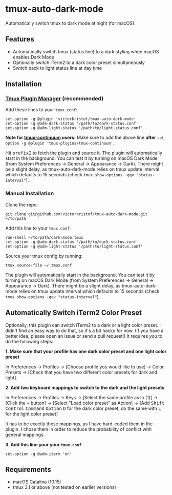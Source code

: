 # tmux-auto-dark-mode

Automatically switch tmux to dark mode at night (for macOS).

## Features

- Automatically switch tmux (status line) to a dark styling when macOS enables Dark Mode
- Optionally switch iTerm2 to a dark color preset simultaneously
- Switch back to light status line at day time

## Installation

### [Tmux Plugin Manager](https://github.com/tmux-plugins/tpm) (recommended)

Add these lines to your `tmux.conf`:
```
set-option -g @plugin 'victorkristof/tmux-auto-dark-mode'
set-option -g @adm-dark-status '/path/to/dark-status.conf'
set-option -g @adm-light-status '/path/to/light-status.conf'
```

**Note for [tmux-continuum](https://github.com/tmux-plugins/tmux-continuum) users:** Make sure to add the above line **after** `set-option -g @plugin 'tmux-plugins/tmux-continuum'`.

Hit <kbd>prefix</kbd><kbd>I</kbd> to fetch the plugin and source it.
The plugin will automatically start in the background.
You can test it by turning on macOS Dark Mode (from System Preferences -> General -> Appearance -> Dark).
There might be a slight delay, as tmux-auto-dark-mode relies on tmux update interval which defaults to 15 seconds (check `tmux show-options -gqv "status-interval"`).

### Manual Installation

Clone the repo:
```
git clone git@github.com:victorkristof/tmux-auto-dark-mode.git ~/to/path
```

Add this line to your `tmux.conf`:
```
run-shell ~/to/path/dark-mode.tmux
set-option -g @adm-dark-status '/path/to/dark-status.conf'
set-option -g @adm-light-status '/path/to/light-status.conf'
```

Source your tmux config by running:
```
tmux source-file ~/.tmux.conf
```

The plugin will automatically start in the background.
You can test it by turning on macOS Dark Mode (from System Preferences -> General -> Appearance -> Dark).
There might be a slight delay, as tmux-auto-dark-mode relies on tmux update interval which defaults to 15 seconds (check `tmux show-options -gqv "status-interval"`).

## Automatically Switch iTerm2 Color Preset

Optionally, this plugin can switch iTerm2 to a dark or a light color preset.
I didn't find an easy way to do that, so it's a bit hacky for now.
(If you have a better idea, please open an issue or send a pull request!)
It requires *you* to do the following steps:

**1. Make sure that your profile has one dark color preset and one light color preset**

In Preferences -> Profiles -> [Choose profile you would like to use] -> Color Presets -> [Check that you have two different color presets for dark and light].

**2. Add two keyboard mappings to switch to the dark and the light presets**

In Preferences -> Profiles -> Keys -> [Select the same profile as in (1)] -> [Click the <kbd>+</kbd> button] -> [Select "Load color preset" as Action] -> [Add <kbd>Shift</kbd> <kbd>Control</kbd> <kbd>Command</kbd> <kbd>Option</kbd> <kbd>D</kbd> for the dark color preset, do the same with <kbd>L</kbd> for the light color preset]

It has to be exactly these mappings, as I have hard-coded them in the plugin.
I chose them in order to reduce the probability of conflict with general mappings.

**3. Add this line your your `tmux.conf`**

```
set-option -g @adm-iterm 'on'
```

## Requirements

- macOS Catalina (10.15)
- tmux 3.1 or above (not tested on earlier versions)

